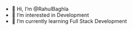 - 👋 Hi, I’m @RahulBaghla
- 👀 I’m interested in Development
- 🌱 I’m currently learning Full Stack Development

<!---
RahulBaghla/RahulBaghla is a ✨ special ✨ repository because its `README.md` (this file) appears on your GitHub profile.
You can click the Preview link to take a look at your changes.
--->
